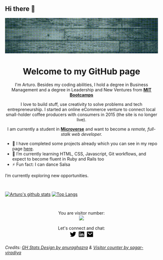 ## Hi there 👋

![banner](./images/Welcome.gif)

<h1 align="center">Welcome to my GitHub page</h1>

<div align="center">
  I'm Arturo. Besides my coding abilities, I hold a degree in Business Management and a degree in Leadership and New Ventures from <strong><a           href="https://bootcamps.mit.edu/">MIT Bootcamps</a></strong>

  I love to build stuff, use creativity to solve problems and tech entrepreneurship. I started an online eCommerce venture to connect local small-holder coffee producers with consumers in 2015 (the site is no longer live).

  I am currently a student in <a href="https://www.microverse.org/"><strong>Microverse</strong></a> and want to become a <em>remote, full-stalk web developer.</em>
</div>

- 🔭 I have completed some projects already which you can see in my repo page [here](https://github.com/StarSheriff2?tab=repositories).
- 🌱 I’m currently learning HTML, CSS, Javascript, Git workflows, and expect to become fluent in Ruby and Rails too
- ⚡ Fun fact: I can dance Salsa

I’m currently exploring new opportunities.

<br>

[![Arturo's github stats](https://github-readme-stats.vercel.app/api?username=StarSheriff2&count_private=true&show_icons=true&theme=synthwave)](https://github.com/anuraghazra/github-readme-stats)
[![Top Langs](https://github-readme-stats.vercel.app/api/top-langs/?username=StarSheriff2&layout=compact)](https://github.com/anuraghazra/github-readme-stats)

<br>

<p align="center"> 
  You are visitor number: <br>
  <img src="https://profile-counter.glitch.me/StarSheriff2/count.svg" />
</p>

<div align="center">Let's connect and chat:<br>
  <a href="https://twitter.com/Turo_83"><img src="images/twitter-fill.png"></a>&nbsp;<a href="https://www.linkedin.com/in/carlosalvarezveroy/"><img src="images/linkedin-box-fill.png"></a>&nbsp;<a href="mailto:<nowiki>arturo.coder2020@gmail.com?subject="Hi"><img src="images/mail-fill.png"></a></div>

###### Credits: [GH Stats Design by anuraghazra](https://github.com/anuraghazra) & [Visitor counter by sagar-viradiya](https://github.com/sagar-viradiya)
